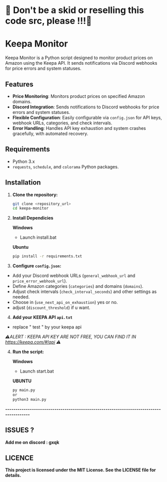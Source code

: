 
# 🚫 Don't be a skid or reselling this code src, please !!!🚫

# Keepa Monitor

Keepa Monitor is a Python script designed to monitor product prices on Amazon using the Keepa API. It sends notifications via Discord webhooks for price errors and system statuses.

## Features

- **Price Monitoring**: Monitors product prices on specified Amazon domains.
- **Discord Integration**: Sends notifications to Discord webhooks for price errors and system statuses.
- **Flexible Configuration**: Easily configurable via `config.json` for API keys, webhook URLs, categories, and check intervals.
- **Error Handling**: Handles API key exhaustion and system crashes gracefully, with automated recovery.

## Requirements

- Python 3.x
- `requests`, `schedule`, and `colorama` Python packages.

## Installation

1. **Clone the repository:**

   ```bash
   git clone <repository_url>
   cd keepa-monitor
   ```
2. **Install Dependicies**

   **Windows**

     - Launch install.bat
   
   **Ubuntu**

   ```bash
   pip install -r requirements.txt
   ```
   
3. **Configure `config.json`:**
- Add your Discord webhook URLs (`general_webhook_url` and `price_error_webhook_url`).
- Define Amazon categories (`categories`) and domains (`domains`).
- Adjust check intervals (`check_interval_seconds`) and other settings as needed.
- Choose in (`use_next_api_on_exhaustion`) yes or no.
- adjust (`discount_threshold`) if u want.

4. **Add your KEEPA API `api.txt`**
- replace " test " by your keepa api

*⚠ALERT : KEEPA API KEY ARE NOT FREE, YOU CAN FIND IT IN https://keepa.com/#!api  ⚠*


4. **Run the script:**

   **Windows**

   - Launch start.bat

   **UBUNTU**

   ```bash
   py main.py
   or
   python3 main.py
   ```

**----------------------------------------------------------------------------------------**

## ISSUES ?

   **Add me on discord : gxqk**

## LICENCE

   **This project is licensed under the MIT License. See the LICENSE file for details.**
   


   
   
   

